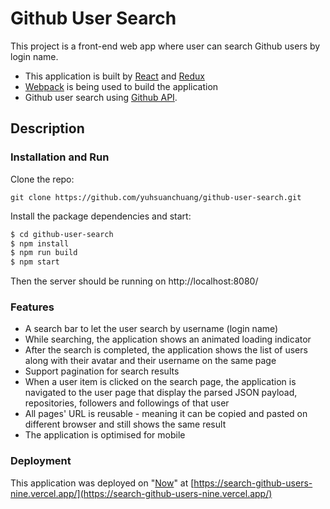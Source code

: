 # Github User Search

This project is a front-end web app where user can search Github users by login name.

- This application is built by [React](https://github.com/facebook/react) and [Redux](https://github.com/reactjs/redux)
- [Webpack](https://github.com/webpack/webpack) is being used to build the application
- Github user search using [Github API](https://developer.github.com/v3/).

## Description

### Installation and Run

Clone the repo:

```
git clone https://github.com/yuhsuanchuang/github-user-search.git
```

Install the package dependencies and start:

```sh
$ cd github-user-search
$ npm install
$ npm run build
$ npm start
```

Then the server should be running on http://localhost:8080/

### Features

- A search bar to let the user search by username (login name)
- While searching, the application shows an animated loading indicator
- After the search is completed, the application shows the list of users along with their avatar and their username on the same page
- Support pagination for search results
- When a user item is clicked on the search page, the application is navigated to the user page that display the parsed JSON payload, repositories, followers and followings of that user
- All pages' URL is reusable - meaning it can be copied and pasted on different browser and still shows the same result
- The application is optimised for mobile

### Deployment

This application was deployed on "[Now](https://zeit.co/now)" at [https://search-github-users-nine.vercel.app/](https://search-github-users-nine.vercel.app/)
